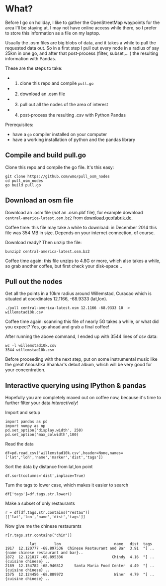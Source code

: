 # What? 

Before I go on holiday, I like to gather the OpenStreetMap waypoints for the area I'll be staying at. I may not have online access while there, so I prefer to store this information as a file on my laptop.

Usually the .osm files are big blobs of data, and it takes a while to pull the requested data out. So in a first step I pull out every node in a radius of say 25km in one go, and after that post-process (filter, subset,... ) the resulting information with Pandas.

These are the steps to take:

* 1. clone this repo and compile `pull.go` 
* 2. download an .osm file
* 3. pull out all the nodes of the area of interest
* 4. post-process the resulting .csv with Python Pandas  

Prerequisites: 

- have a `go` compiler installed on your computer
- have a working installation of python and the pandas library



## Compile and build pull.go 

Clone this repo and compile the go file. It's this easy: 

    git clone https://github.com/wmo/pull_osm_nodes
    cd pull_osm_nodes
    go build pull.go


## Download an osm file

Download an .osm file (*not* an .osm.pbf file), for example download `central-america-latest.osm.bz2` from [download.geofabrik.de](http://download.geofabrik.de).  

Coffee time: this file may take a while to download: in December 2014 this file was 354 MB in size. Depends on your internet connection, of course.

Download ready? Then unzip the file: 

    bunzip2 central-america-latest.osm.bz2

Coffee time again: this file unzips to 4.8G or more, which also takes a while, so grab another coffee, but first check your disk-space ..



## Pull out the nodes

Get all the points in a 10km radius around Willemstad, Curacao which is situated at coordinates 12.1166, -68.9333 (lat,lon).

    ./pull central-america-latest.osm 12.1166 -68.9333 10  > willemstad10k.csv

Coffee time again: scanning this file of nearly 5G takes a while, or what did you expect? Yes, go ahead and grab a final coffee!

After running the above command, I ended up with 3544 lines of csv data: 

    wc -l willemstad10k.csv 
    3544 willemstad10k.csv

Before proceeding with the next step, put on some instrumental music like the great Anoushka Shankar's debut album, which will be very good for your concentration. 


## Interactive querying using IPython & pandas 

Hopefully you are completely maxed out on coffee now, because it's time to further filter your data *interactively*! 

Import and setup

    import pandas as pd
    import numpy as np
    pd.set_option('display.width', 250)
    pd.set_option('max_colwidth',100)

Read the data

    df=pd.read_csv('willemstad10k.csv',header=None,names=['lat','lon','name','marker','dist','tags'])

Sort the data by distance from lat,lon point

    df.sort(columns='dist',inplace=True)

Turn the tags to lower case, which makes it easier to search

    df['tags']=df.tags.str.lower()

Make a subset of only restaurants

    r = df[df.tags.str.contains("restau")][['lat','lon','name','dist','tags']]

Now give me the chinese restaurants

    r[r.tags.str.contains("chin")]

               lat        lon                        name   dist  tags
    1917  12.120777 -68.897536  Chinese Restaurant and Bar  3.91  "[ .. {name chinese restaurant and bar}..
    1872  12.121817 -68.895336                      Chindy  4.16  "[ .. {cuisine chinese} ..
    2189  12.154782 -68.946812     Santa Maria Food Center  4.49  "[ .. {cuisine chinese} ..
    1575  12.124456 -68.889972                       Winer  4.79  "[ .. {cuisine chinese} ..


